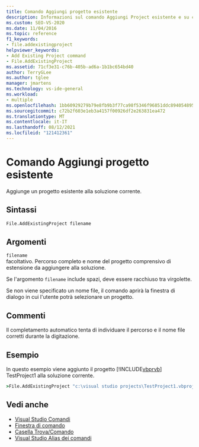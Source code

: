 ```yaml
---
title: Comando Aggiungi progetto esistente
description: Informazioni sul comando Aggiungi Project esistente e su come aggiunge un progetto esistente a una soluzione corrente.
ms.custom: SEO-VS-2020
ms.date: 11/04/2016
ms.topic: reference
f1_keywords:
- file.addexistingproject
helpviewer_keywords:
- Add Existing Project command
- File.AddExistingProject
ms.assetid: 71cf3e31-c76b-405b-ad6a-1b1bc654bd40
author: TerryGLee
ms.author: tglee
manager: jmartens
ms.technology: vs-ide-general
ms.workload:
- multiple
ms.openlocfilehash: 1bb60929279b79e8fb9b3f77ca98f5346f96851ddc894054895b113fd340ef6a
ms.sourcegitcommit: c72b2f603e1eb3a4157f00926df2e263831ea472
ms.translationtype: MT
ms.contentlocale: it-IT
ms.lasthandoff: 08/12/2021
ms.locfileid: "121412361"
---
```

# <a name="add-existing-project-command"></a>Comando Aggiungi progetto esistente
Aggiunge un progetto esistente alla soluzione corrente.

## <a name="syntax"></a>Sintassi

```cmd
File.AddExistingProject filename
```

## <a name="arguments"></a>Argomenti
`filename`\
facoltativo. Percorso completo e nome del progetto comprensivo di estensione da aggiungere alla soluzione.

Se l'argomento `filename` include spazi, deve essere racchiuso tra virgolette.

Se non viene specificato un nome file, il comando aprirà la finestra di dialogo in cui l'utente potrà selezionare un progetto.

## <a name="remarks"></a>Commenti
Il completamento automatico tenta di individuare il percorso e il nome file corretti durante la digitazione.

## <a name="example"></a>Esempio
In questo esempio viene aggiunto il progetto [!INCLUDE[vbprvb](../../code-quality/includes/vbprvb_md.md)] TestProject1 alla soluzione corrente.

```cmd
>File.AddExistingProject "c:\visual studio projects\TestProject1.vbproj"
```

## <a name="see-also"></a>Vedi anche

- [Visual Studio Comandi](../../ide/reference/visual-studio-commands.md)
- [Finestra di comando](../../ide/reference/command-window.md)
- [Casella Trova/Comando](../../ide/find-command-box.md)
- [Visual Studio Alias dei comandi](../../ide/reference/visual-studio-command-aliases.md)
